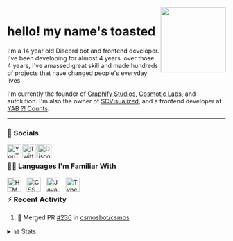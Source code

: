 <img align="right" src="https://toasted.is-a.dev/logo.png" width="150">

# hello! my name's toasted

I'm a 14 year old Discord bot and frontend developer. I've been developing for almost 4 years. over those 4 years, I've amassed great skill and made hundreds of projects that have changed people's everyday lives.

I'm currently the founder of [Graphify Studios](https://youtube.com/@graphifystatistics), [Cosmotic Labs](https://github.com/CosmoticLabs), and autolution. I'm also the owner of [SCVisualized](https://youtube.com/@scvisualized), and a frontend developer at [YAB ?! Counts](https://yabcounts.com).

---

### 💬 Socials

[<img align="left" alt="YouTube" width="32px" src="https://img.icons8.com/color/48/null/youtube-play.png" />][yt]
[<img align="left" alt="Twitter" width="32px" src="https://img.icons8.com/fluency/48/null/twitter.png" />][tweet]
[<img align="left" alt="Discord" width="32px" src="https://img.icons8.com/color/48/null/discord--v2.png" />][discord]

<br />

### 👨‍💻 Languages I'm Familiar With

[<img align="left" alt="HTML" width="32px" src="https://cdn.jsdelivr.net/gh/devicons/devicon/icons/html5/html5-original.svg" style="padding-right:10px;" />][html]
[<img align="left" alt="CSS" width="32px" src="https://cdn.jsdelivr.net/gh/devicons/devicon/icons/css3/css3-original.svg" style="padding-right:10px;" />][css]
[<img align="left" alt="JavaScript" width="32px" src="https://cdn.jsdelivr.net/gh/devicons/devicon/icons/javascript/javascript-original.svg" style="padding-right:10px;" />][javascript]
[<img align="left" alt="TypeScript" width="32px" src="https://cdn.jsdelivr.net/gh/devicons/devicon/icons/typescript/typescript-original.svg" style="padding-right:10px;" />][typescript]

<br />

### ⚡ Recent Activity

<!-- prettier-ignore-start -->

<!--START_SECTION:activity-->
1. 🎉 Merged PR [#236](https://github.com/csmosbot/csmos/pull/236) in [csmosbot/csmos](https://github.com/csmosbot/csmos)
<!--END_SECTION:activity-->

<!-- prettier-ignore-end -->

<details>
<summary>📊 Stats</summary>

<br />

[<img src="https://github-readme-stats-ashy-sigma-61.vercel.app/api?username=ToastedDev&count_private=true&show_icons=true&theme=highcontrast&hide_border=true" alt="TCA's github stats" width="550px" />][stats]

[<img src="https://github-readme-stats-ashy-sigma-61.vercel.app/api/top-langs/?username=ToastedDev&layout=compact&theme=highcontrast&hide_border=true" alt="Top Langs" width="350px" />][stats]

[<img src="https://github-readme-stats-ashy-sigma-61.vercel.app/api/wakatime?username=ToastedDev&theme=highcontrast&hide_border=true&range=last_7_days" alt="WakaTime Stats" width="550px" />][stats]

[<img src="https://github-readme-activity-graph.vercel.app/graph?username=ToastedDev&bg_color=000000&color=C1CB12&line=C1CB12&point=FFFB00&area=true&hide_border=true" alt="Activity Graph" width="830px" />][graph]

</details>

<!-- Socials -->

[yt]: https://youtube.com/@ToastedDev
[tweet]: https://twitter.com/ToastedDev
[discord]: https://discord.gg/YtrKGqdNyr
[mail]: mailto:hey@toastify.tk

<!-- Languages -->

[html]: https://en.wikipedia.org/wiki/HTML
[css]: https://en.wikipedia.org/wiki/CSS
[javascript]: https://en.wikipedia.org/wiki/JavaScript
[typescript]: https://en.wikipedia.org/wiki/TypeScript

<!-- Other Links -->

[ytvids]: https://youtube.com/@ToastedDev/videos
[stats]: https://github.com/anuraghazra/github-readme-stats
[graph]: https://github.com/Ashutosh00710/github-readme-activity-graph
[status]: https://discord.gg/wQwXgqCBHN
